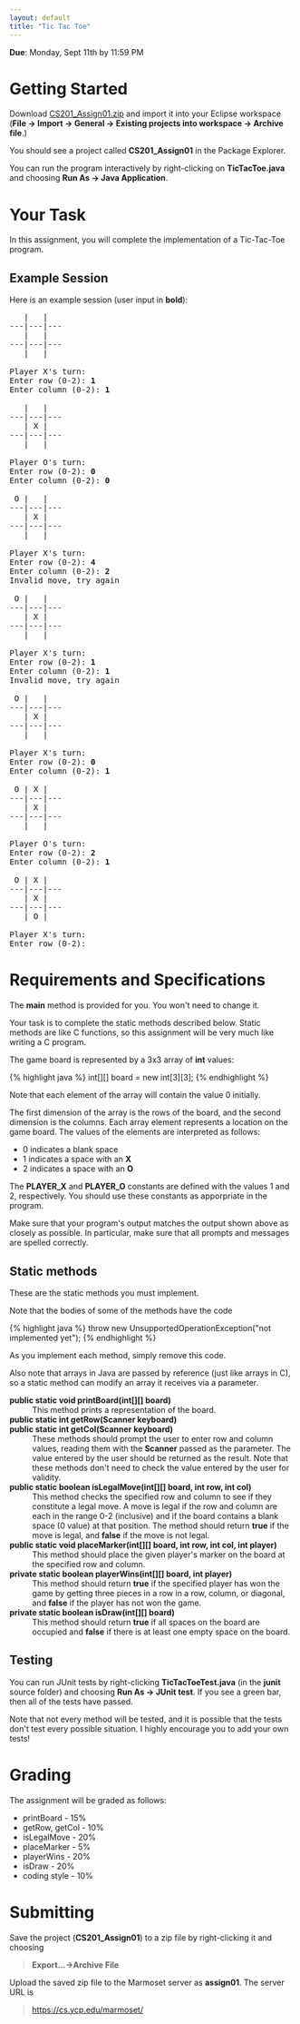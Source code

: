 ```yaml
---
layout: default
title: "Tic Tac Toe"
---
```


**Due**: Monday, Sept 11th by 11:59 PM

# Getting Started

Download [CS201\_Assign01.zip](CS201_Assign01.zip) and import it into your Eclipse workspace (**File &rarr; Import &rarr; General &rarr; Existing projects into workspace &rarr; Archive file**.)

You should see a project called **CS201\_Assign01** in the Package Explorer.

You can run the program interactively by right-clicking on **TicTacToe.java** and choosing **Run As &rarr; Java Application**.

# Your Task

In this assignment, you will complete the implementation of a Tic-Tac-Toe program.

## Example Session

Here is an example session (user input in **bold**):

<pre>
   |   |   
---|---|---
   |   |   
---|---|---
   |   |   

Player X's turn:
Enter row (0-2): <b>1</b>
Enter column (0-2): <b>1</b>

   |   |   
---|---|---
   | X |   
---|---|---
   |   |   

Player O's turn:
Enter row (0-2): <b>0</b>
Enter column (0-2): <b>0</b>

 O |   |   
---|---|---
   | X |   
---|---|---
   |   |   

Player X's turn:
Enter row (0-2): <b>4</b>
Enter column (0-2): <b>2</b>
Invalid move, try again

 O |   |   
---|---|---
   | X |   
---|---|---
   |   |   

Player X's turn:
Enter row (0-2): <b>1</b>
Enter column (0-2): <b>1</b>
Invalid move, try again

 O |   |   
---|---|---
   | X |   
---|---|---
   |   |   

Player X's turn:
Enter row (0-2): <b>0</b>
Enter column (0-2): <b>1</b>

 O | X |   
---|---|---
   | X |   
---|---|---
   |   |   

Player O's turn:
Enter row (0-2): <b>2</b>
Enter column (0-2): <b>1</b>

 O | X |   
---|---|---
   | X |   
---|---|---
   | O |   

Player X's turn:
Enter row (0-2): 
</pre>

# Requirements and Specifications

The **main** method is provided for you.  You won't need to change it.

Your task is to complete the static methods described below.  Static methods are like C functions, so this assignment will be very much like writing a C program.

The game board is represented by a 3x3 array of **int** values:

{% highlight java %}
int[][] board = new int[3][3];
{% endhighlight %}

Note that each element of the array will contain the value 0 initially.

The first dimension of the array is the rows of the board, and the second dimension is the columns.  Each array element represents a location on the game board.  The values of the elements are interpreted as follows:

* 0 indicates a blank space
* 1 indicates a space with an **X**
* 2 indicates a space with an **O**

The **PLAYER\_X** and **PLAYER\_O** constants are defined with the values 1 and 2, respectively.  You should use these constants as apporpriate in the program.

Make sure that your program's output matches the output shown above as closely as possible.  In particular, make sure that all prompts and messages are spelled correctly.

## Static methods

These are the static methods you must implement.

Note that the bodies of some of the methods have the code

{% highlight java %}
throw new UnsupportedOperationException("not implemented yet");
{% endhighlight %}

As you implement each method, simply remove this code.

Also note that arrays in Java are passed by reference (just like arrays in C), so a static method can modify an array it receives via a parameter.

<dl>
<dt><b>public static void printBoard(int[][] board)</b></dt>
<dd>
This method prints a representation of the board.
</dd>

<dt><b>public static int getRow(Scanner keyboard)<br>public static int getCol(Scanner keyboard)</b></dt>
<dd>
These methods should prompt the user to enter row and column values, reading them with the <b>Scanner</b> passed as the parameter.  The value entered by the user should be returned as the result.  Note that these methods don't need to check the value entered by the user for validity.
</dd>

<dt><b>public static boolean isLegalMove(int[][] board, int row, int col)</b></dt>
<dd>
This method checks the specified row and column to see if they constitute a legal move.  A move is legal if the row and column are each in the range 0-2 (inclusive) and if the board contains a blank space (0 value) at that position.  The method should return <b>true</b> if the move is legal, and <b>false</b> if the move is not legal.
</dd>

<dt><b>public static void placeMarker(int[][] board, int row, int col, int player)</b></dt>
<dd>
This method should place the given player's marker on the board at the specified row and column.
</dd>

<dt><b>private static boolean playerWins(int[][] board, int player)</b></dt>
<dd>
This method should return <b>true</b> if the specified player has won the game by getting three pieces in a row in a row, column, or diagonal, and <b>false</b> if the player has not won the game.
</dd>

<dt><b>private static boolean isDraw(int[][] board)</b></dt>
<dd>
This method should return <b>true</b> if all spaces on the board are occupied and <b>false</b> if there is at least one empty space on the board.
</dd>

</dl>

## Testing

You can run JUnit tests by right-clicking **TicTacToeTest.java** (in the **junit** source folder) and choosing **Run As &rarr; JUnit test**.  If you see a green bar, then all of the tests have passed.

Note that not every method will be tested, and it is possible that the tests don't test every possible situation.  I highly encourage you to add your own tests!

# Grading

The assignment will be graded as follows:

* printBoard - 15%
* getRow, getCol - 10%
* isLegalMove - 20%
* placeMarker - 5%
* playerWins - 20%
* isDraw - 20%
* coding style - 10%

# Submitting

Save the project (**CS201\_Assign01**) to a zip file by right-clicking it and choosing

> **Export...&rarr;Archive File**

Upload the saved zip file to the Marmoset server as **assign01**. The server URL is

> <https://cs.ycp.edu/marmoset/>
